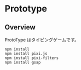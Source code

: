 # Prototype

## Overview

ProtoType はタイピングゲームです。

```
npm install
npm install pixi.js
npm install pixi-filters
npm install gsap
```
